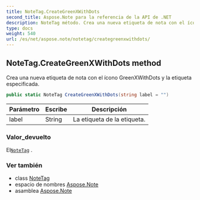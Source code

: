 ```yaml
---
title: NoteTag.CreateGreenXWithDots
second_title: Aspose.Note para la referencia de la API de .NET
description: NoteTag método. Crea una nueva etiqueta de nota con el ícono GreenXWithDots y la etiqueta especificada.
type: docs
weight: 540
url: /es/net/aspose.note/notetag/creategreenxwithdots/
---
```

## NoteTag.CreateGreenXWithDots method

Crea una nueva etiqueta de nota con el ícono GreenXWithDots y la etiqueta especificada.

```csharp
public static NoteTag CreateGreenXWithDots(string label = "")
```

| Parámetro | Escribe | Descripción |
| --- | --- | --- |
| label | String | La etiqueta de la etiqueta. |

### Valor_devuelto

El[`NoteTag`](../) .

### Ver también

* class [NoteTag](../)
* espacio de nombres [Aspose.Note](../../notetag/)
* asamblea [Aspose.Note](../../../)


